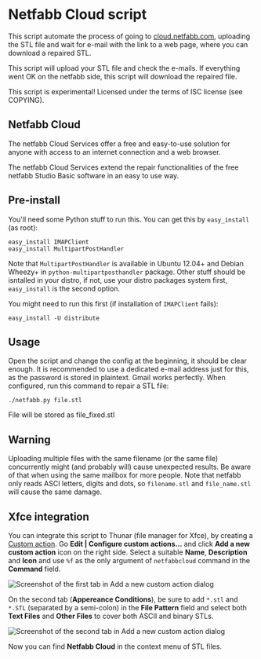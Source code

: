 Netfabb Cloud script
====================

This script automate the process of going to [cloud.netfabb.com](http://cloud.netfabb.com/), uploading the STL file and wait for e-mail with the link to a web page, where you can download a repaired STL.

This script will upload your STL file and check the e-mails. If everything went OK on the netfabb side, this script will download the repaired file.

This script is experimental! Licensed under the terms of ISC license (see COPYING).

Netfabb Cloud
-------------

The netfabb Cloud Services offer a free and easy-to-use solution for anyone with access to an internet connection and a web browser.

The netfabb Cloud Services extend the repair functionalities of the free netfabb Studio Basic software in an easy to use way. 

Pre-install
-----------

You'll need some Python stuff to run this. You can get this by `easy_install` (as root):

    easy_install IMAPClient
    easy_install MultipartPostHandler

Note that `MultipartPostHandler` is available in Ubuntu 12.04+ and Debian Wheezy+ in `python-multipartposthandler` package. Other stuff should be isntalled in your distro, if not, use your distro packages system first, `easy_install` is the second option.

You might need to run this first (if installation of `IMAPClient` fails):

    easy_install -U distribute

Usage
-----

Open the script and change the config at the beginning, it should be clear enough. It is recommended to use a dedicated e-mail address just for this, as the password is stored in plaintext. Gmail works perfectly. When configured, run this command to repair a STL file:

    ./netfabb.py file.stl

File will be stored as file_fixed.stl

Warning
-------

Uploading multiple files with the same filename (or the same file) concurrently might (and probably will) cause unexpected results. Be aware of that when using the same mailbox for more people. Note that netfabb only reads ASCI letters, digits and dots, so `filename.stl` and `file_name.stl` will cause the same damage.

Xfce integration
----------------

You can integrate this script to Thunar (file manager for Xfce), by creating a [Custom action](http://thunar.xfce.org/pwiki/documentation/custom_actions). Go **Edit | Configure custom actions...** and click **Add a new custom action** icon on the right side. Select a suitable **Name**, **Description** and **Icon** and use `%f` as the only argument of `netfabbcloud` command in the **Command** field.

![Screenshot of the first tab in Add a new custom action dialog](netfabbcloud/blob/master/img/thunar-ca1.png?raw=true) 

On the second tab (**Appereance Conditions**), be sure to add `*.stl` and `*.STL` (separated by a semi-colon) in the **File Pattern** field and select both **Text Files** and **Other Files** to cover both ASCII and binary STLs.

![Screenshot of the second tab in Add a new custom action dialog](netfabbcloud/blob/master/img/thunar-ca2.png?raw=true) 

Now you can find **Netfabb Cloud** in the context menu of STL files.
